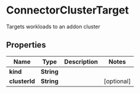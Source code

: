 

# ConnectorClusterTarget

Targets workloads to an addon cluster

## Properties

Name | Type | Description | Notes
------------ | ------------- | ------------- | -------------
**kind** | **String** |  | 
**clusterId** | **String** |  |  [optional]



